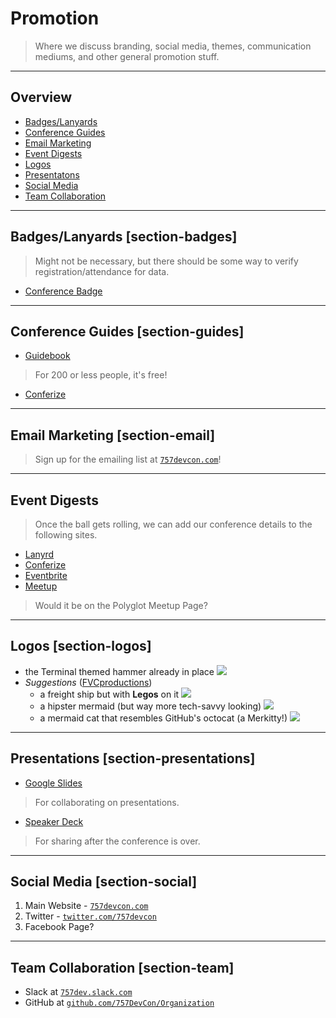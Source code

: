 # Promotion

> Where we discuss branding, social media, themes, communication mediums, and other general promotion stuff.

---

## Overview

- [Badges/Lanyards](#section-badges)
- [Conference Guides](#section-guides)
- [Email Marketing](#section-email)
- [Event Digests](#section-digests)
- [Logos](#section-logos)
- [Presentatons](#section-presentations)
- [Social Media](#section-social)
- [Team Collaboration](#section-team)

---

## Badges/Lanyards [section-badges]

> Might not be necessary, but there should be some way to verify registration/attendance for data.

- [Conference Badge](https://www.conferencebadge.com)

---

## Conference Guides [section-guides]

- [Guidebook](https://guidebook.com/)
> For 200 or less people, it's free!
- [Conferize](https://www.conferize.com/)

---

## Email Marketing [section-email]

> Sign up for the emailing list at [`757devcon.com`](http://757devcon.com)!

---

## Event Digests

> Once the ball gets rolling, we can add our conference details to the following sites.

- [Lanyrd](http://lanyrd.com)
- [Conferize](https://www.conferize.com)
- [Eventbrite](https://www.eventbrite.com/)
- [Meetup](http://meetup.com)
> Would it be on the Polyglot Meetup Page?

---

## Logos [section-logos]

- the Terminal themed hammer already in place ![](https://pbs.twimg.com/profile_images/436701241104547840/6hlTA2hC_400x400.png)
- *Suggestions* ([FVCproductions](http://github.com/fvcproductions))
	- a freight ship but with **Legos** on it ![](http://vector-magz.com/wp-content/uploads/2013/06/cargo-ship-icon-vector.png)
	- a hipster mermaid (but way more tech-savvy looking) ![](http://i1.kym-cdn.com/photos/images/original/000/108/160/2567_81aa_480.jpeg)
	- a mermaid cat that resembles GitHub's octocat (a Merkitty!) ![](http://41.media.tumblr.com/tumblr_lydkqnnEc11qcfn87o1_500.jpg)

---

## Presentations [section-presentations]

- [Google Slides](http://slides.google.com)
> For collaborating on presentations.
- [Speaker Deck](http://speakerdeck.com)
> For sharing after the conference is over.

---

## Social Media [section-social]

1. Main Website - [`757devcon.com`](http://757devcon.com)
2. Twitter - [`twitter.com/757devcon`](https://twitter.com/757devcon)
3. Facebook Page?

---

## Team Collaboration [section-team]

- Slack at [`757dev.slack.com`](https://757dev.slack.com/)
- GitHub at [`github.com/757DevCon/Organization`](https://github.com/757DevCon/Organization)
